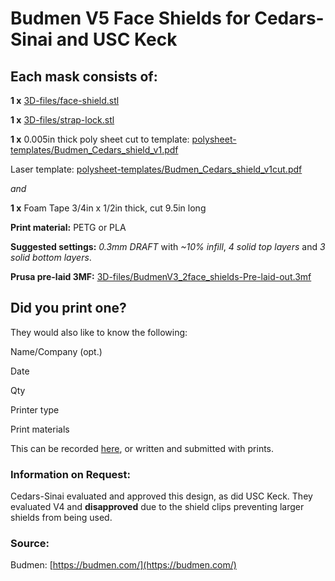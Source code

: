 # Budmen V5 Face Shields for Cedars-Sinai and USC Keck

## Each mask consists of:
**1 x** [3D-files/face-shield.stl](https://github.com/CRASHSpace/COVID-19-3dprints/raw/master/Face%20Shield/Budmen%20Face%20Shield/V5/3D-files/USCBM_Faceshield-V5.stl)

**1 x** [3D-files/strap-lock.stl](https://github.com/CRASHSpace/COVID-19-3dprints/raw/master/Face%20Shield/Budmen%20Face%20Shield/V5/3D-files/strap-lock.stl)

**1 x** 0.005in thick poly sheet cut to template: [polysheet-templates/Budmen_Cedars_shield_v1.pdf](https://github.com/CRASHSpace/COVID-19-3dprints/raw/master/Face%20Shield/Budmen%20Face%20Shield/V5/polysheet-templates/Budmen_Cedars_shield_v1.pdf) 

Laser template: [polysheet-templates/Budmen_Cedars_shield_v1cut.pdf](https://github.com/CRASHSpace/COVID-19-3dprints/raw/master/Face%20Shield/Budmen%20Face%20Shield/V5/polysheet-templates/Cedars_Budmen_shield_v1cut.pdf)

*and*

**1 x** Foam Tape 3/4in x 1/2in thick, cut 9.5in long

**Print material:** PETG or PLA

**Suggested settings:** *0.3mm DRAFT* with *~10% infill*, *4 solid top layers* and *3 solid bottom layers*.

**Prusa pre-laid 3MF:** [3D-files/BudmenV3_2face_shields-Pre-laid-out.3mf](https://github.com/CRASHSpace/COVID-19-3dprints/raw/master/Face%20Shield/Budmen%20Face%20Shield/V5/3D-files/BudmenV5_2face_shields-Pre-laid-out.3mf)

## Did you print one?
They would also like to know the following:

Name/Company (opt.)

Date

Qty

Printer type

Print materials

This can be recorded [here](https://airtable.com/shrZCoERKFkLPPHIm), or written and submitted with prints.

### Information on Request:
Cedars-Sinai evaluated and approved this design, as did USC Keck. They evaluated V4 and **disapproved** due to the shield clips preventing larger shields from being used.

### Source:
Budmen: [https://budmen.com/](https://budmen.com/)
